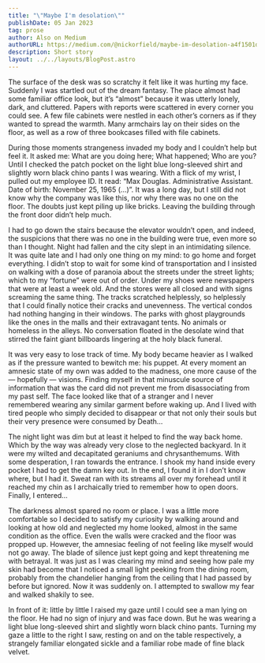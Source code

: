 ```yaml
---
title: "\"Maybe I'm desolation\""
publishDate: 05 Jan 2023
tag: prose
author: Also on Medium
authorURL: https://medium.com/@nickorfield/maybe-im-desolation-a4f1501d40df
description: Short story
layout: ../../layouts/BlogPost.astro
---
```

The surface of the desk was so scratchy it felt like it was hurting my face. Suddenly I was startled out of the dream fantasy. The place almost had some familiar office look, but it’s “almost” because it was utterly lonely, dark, and cluttered. Papers with reports were scattered in every corner you could see. A few file cabinets were nestled in each other’s corners as if they wanted to spread the warmth. Many armchairs lay on their sides on the floor, as well as a row of three bookcases filled with file cabinets.

During those moments strangeness invaded my body and I couldn’t help but feel it. It asked me: What are you doing here; What happened; Who are you? Until I checked the patch pocket on the light blue long-sleeved shirt and slightly worn black chino pants I was wearing. With a flick of my wrist, I pulled out my employee ID. It read: “Max Douglas. Administrative Assistant. Date of birth: November 25, 1965 (…)”. It was a long day, but I still did not know why the company was like this, nor why there was no one on the floor. The doubts just kept piling up like bricks. Leaving the building through the front door didn’t help much.

I had to go down the stairs because the elevator wouldn’t open, and indeed, the suspicions that there was no one in the building were true, even more so than I thought. Night had fallen and the city slept in an intimidating silence. It was quite late and I had only one thing on my mind: to go home and forget everything. I didn’t stop to wait for some kind of transportation and I insisted on walking with a dose of paranoia about the streets under the street lights; which to my “fortune” were out of order. Under my shoes were newspapers that were at least a week old. And the stores were all closed and with signs screaming the same thing. The tracks scratched helplessly, so helplessly that I could finally notice their cracks and unevenness. The vertical condos had nothing hanging in their windows. The parks with ghost playgrounds like the ones in the malls and their extravagant tents. No animals or homeless in the alleys. No conversation floated in the desolate wind that stirred the faint giant billboards lingering at the holy black funeral.

It was very easy to lose track of time. My body became heavier as I walked as if the pressure wanted to bewitch me: his puppet. At every moment an amnesic state of my own was added to the madness, one more cause of the — hopefully — visions. Finding myself in that minuscule source of information that was the card did not prevent me from disassociating from my past self. The face looked like that of a stranger and I never remembered wearing any similar garment before waking up. And I lived with tired people who simply decided to disappear or that not only their souls but their very presence were consumed by Death…

The night light was dim but at least it helped to find the way back home. Which by the way was already very close to the neglected backyard. In it were my wilted and decapitated geraniums and chrysanthemums. With some desperation, I ran towards the entrance. I shook my hand inside every pocket I had to get the damn key out. In the end, I found it in I don’t know where, but I had it. Sweat ran with its streams all over my forehead until it reached my chin as I archaically tried to remember how to open doors. Finally, I entered…

The darkness almost spared no room or place. I was a little more comfortable so I decided to satisfy my curiosity by walking around and looking at how old and neglected my home looked, almost in the same condition as the office. Even the walls were cracked and the floor was propped up. However, the amnesiac feeling of not feeling like myself would not go away. The blade of silence just kept going and kept threatening me with betrayal. It was just as I was clearing my mind and seeing how pale my skin had become that I noticed a small light peeking from the dining room, probably from the chandelier hanging from the ceiling that I had passed by before but ignored. Now it was suddenly on. I attempted to swallow my fear and walked shakily to see.

In front of it: little by little I raised my gaze until I could see a man lying on the floor. He had no sign of injury and was face down. But he was wearing a light blue long-sleeved shirt and slightly worn black chino pants. Turning my gaze a little to the right I saw, resting on and on the table respectively, a strangely familiar elongated sickle and a familiar robe made of fine black velvet.